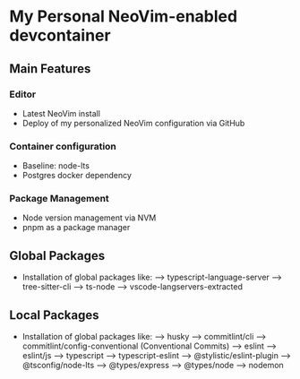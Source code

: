 # My Personal NeoVim-enabled devcontainer
## Main Features
### Editor
- Latest NeoVim install
- Deploy of my personalized NeoVim configuration via GitHub
### Container configuration
- Baseline: node-lts
- Postgres docker dependency
### Package Management
- Node version management via NVM
- pnpm as a package manager
## Global Packages
- Installation of global packages like:
--> typescript-language-server
--> tree-sitter-cli
--> ts-node
--> vscode-langservers-extracted
## Local Packages
- Installation of global packages like:
--> husky
--> commitlint/cli
--> commitlint/config-conventional (Conventional Commits)
--> eslint
--> eslint/js
--> typescript
--> typescript-eslint
--> @stylistic/eslint-plugin
--> @tsconfig/node-lts
--> @types/express
--> @types/node
--> nodemon


